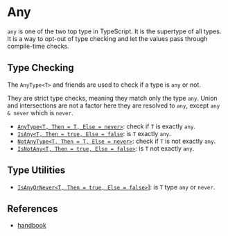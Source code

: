 # Any

`any` is one of the two top type in TypeScript. It is the supertype of all types. It is a way to opt-out of type checking and let the values pass through compile-time checks.

## Type Checking

The `AnyType<T>` and friends are used to check if a type is `any` or not.

They are strict type checks, meaning they match only the type `any`.
Union and intersections are not a factor here they are resolved to `any`,
except `any & never` which is `never`.

- [`AnyType<T, Then = T, Else = never>`](any_type.ts#L15): check if `T` is exactly `any`.
- [`IsAny<T, Then = true, Else = false`](any_type.ts#L30): is `T` exactly `any`.
- [`NotAnyType<T, Then = T, Else = never>`](any_type.ts#L45): check if `T` is not exactly `any`.
- [`IsNotAny<T, Then = true, Else = false>`](any_type.ts#L60): is `T` not exactly `any`.

## Type Utilities

- [`IsAnyOrNever<T, Then = true, Else = false>`](any_or_never.ts#L17)]: is `T` type `any` or `never`.

## References

- [handbook]

[handbook]: https://www.typescriptlang.org/docs/handbook/2/everyday-types.html#any
